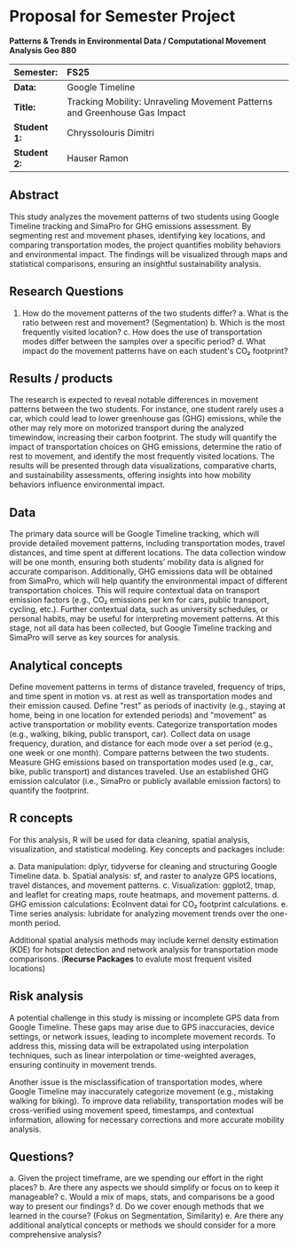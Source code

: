 # Proposal for Semester Project


<!-- 
Please render a pdf version of this Markdown document with the command below (in your bash terminal) and push this file to Github. Please do not Rename this file (Readme.md has a special meaning on GitHub).

quarto render Readme.md --to pdf
-->

**Patterns & Trends in Environmental Data / Computational Movement
Analysis Geo 880**

| Semester:      | FS25                                     |
|:---------------|:---------------------------------------- |
| **Data:**      | Google Timeline                          |
| **Title:**     | Tracking Mobility: Unraveling Movement Patterns and Greenhouse Gas Impact      |
| **Student 1:** | Chryssolouris Dimitri                    |
| **Student 2:** | Hauser Ramon                             |

## Abstract 

This study analyzes the movement patterns of two students using Google Timeline tracking and SimaPro for GHG emissions assessment. By segmenting rest and movement phases, identifying key locations, and comparing transportation modes, the project quantifies mobility behaviors and environmental impact. The findings will be visualized through maps and statistical comparisons, ensuring an insightful sustainability analysis.

## Research Questions
<!-- (50-60 words) -->
1.	How do the movement patterns of the two students differ?
    a.	What is the ratio between rest and movement? (Segmentation) 
    b.	Which is the most frequently visited location?
    c.	How does the use of transportation modes differ between the samples over a specific period?
    d.	What impact do the movement patterns have on each student's CO₂ footprint?

## Results / products
<!-- (50-100 words) -->
<!-- What do you expect, anticipate? -->
The research is expected to reveal notable differences in movement patterns between the two students. For instance, one student rarely uses a car, which could lead to lower greenhouse gas (GHG) emissions, while the other may rely more on motorized transport during the analyzed timewindow, increasing their carbon footprint. The study will quantify the impact of transportation choices on GHG emissions, determine the ratio of rest to movement, and identify the most frequently visited locations. The results will be presented through data visualizations, comparative charts, and sustainability assessments, offering insights into how mobility behaviors influence environmental impact.

## Data
<!-- (100-150 words) -->
<!-- What data will you use? Will you require additional context data? Where do you get this data from? Do you already have all the data? -->
The primary data source will be Google Timeline tracking, which will provide detailed movement patterns, including transportation modes, travel distances, and time spent at different locations. The data collection window will be one month, ensuring both students’ mobility data is aligned for accurate comparison.
Additionally, GHG emissions data will be obtained from SimaPro, which will help quantify the environmental impact of different transportation choices. This will require contextual data on transport emission factors (e.g., CO₂ emissions per km for cars, public transport, cycling, etc.).
Further contextual data, such as university schedules, or personal habits, may be useful for interpreting movement patterns. 
At this stage, not all data has been collected, but Google Timeline tracking and SimaPro will serve as key sources for analysis.

## Analytical concepts
<!-- (100-200 words) -->
<!-- Which analytical concepts will you use? What conceptual movement spaces and respective modelling approaches of trajectories will you be using? What additional spatial analysis methods will you be using? -->
Define movement patterns in terms of distance traveled, frequency of trips, and time spent in motion vs. at rest as well as transportation modes and their emission caused. 
Define "rest" as periods of inactivity (e.g., staying at home, being in one location for extended periods) and "movement" as active transportation or mobility events. 
Categorize transportation modes (e.g., walking, biking, public transport, car). Collect data on usage frequency, duration, and distance for each mode over a set period (e.g., one week or one month). Compare patterns between the two students.
Measure GHG emissions based on transportation modes used (e.g., car, bike, public transport) and distances traveled. Use an established GHG emission calculator (i.e., SimaPro or publicly available emission factors) to quantify the footprint. 

## R concepts
<!-- (50-100 words) -->
<!-- Which R concepts, functions, packages will you mainly use. What additional spatial analysis methods will you be using? -->
For this analysis, R will be used for data cleaning, spatial analysis, visualization, and statistical modeling. Key concepts and packages include:

  a. Data manipulation: dplyr, tidyverse for cleaning and structuring Google Timeline data.
  b. Spatial analysis: sf, and raster to analyze GPS locations, travel distances, and movement patterns.
  c. Visualization: ggplot2, tmap, and leaflet for creating maps, route heatmaps, and movement patterns.
  d. GHG emission calculations: EcoInvent datai for CO₂ footprint calculations.
  e. Time series analysis: lubridate for analyzing movement trends over the one-month period.

Additional spatial analysis methods may include kernel density estimation (KDE) for hotspot detection and network analysis for transportation mode comparisons. (**Recurse Packages** to evalute most frequent visited locations)

## Risk analysis
<!-- (100-150 words) -->
<!-- What could be the biggest challenges/problems you might face? What is your plan B? -->
A potential challenge in this study is missing or incomplete GPS data from Google Timeline. These gaps may arise due to GPS inaccuracies, device settings, or network issues, leading to incomplete movement records. To address this, missing data will be extrapolated using interpolation techniques, such as linear interpolation or time-weighted averages, ensuring continuity in movement trends.

Another issue is the misclassification of transportation modes, where Google Timeline may inaccurately categorize movement (e.g., mistaking walking for biking). To improve data reliability, transportation modes will be cross-verified using movement speed, timestamps, and contextual information, allowing for necessary corrections and more accurate mobility analysis.

## Questions? 
<!-- (100-150 words) -->
<!-- Which questions would you like to discuss at the coaching session? -->
  a. Given the project timeframe, are we spending our effort in the right places?
  b. Are there any aspects we should simplify or focus on to keep it manageable?
  c. Would a mix of maps, stats, and comparisons be a good way to present our findings?
  d. Do we cover enough methods that we learned in the course? (Fokus on Segmentation, Similarity)
  e. Are there any additional analytical concepts or methods we should consider for a more comprehensive analysis?